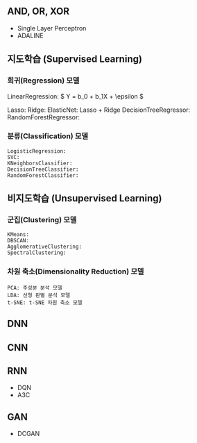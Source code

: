 ## AND, OR, XOR
- Single Layer Perceptron
- ADALINE


## 지도학습 (Supervised Learning)

### 회귀(Regression) 모델 
LinearRegression: 
$ Y = b_0 + b_1X + \epsilon $

Lasso: 
Ridge: 
ElasticNet: Lasso + Ridge 
DecisionTreeRegressor: 
RandomForestRegressor:

### 분류(Classification) 모델 
    LogisticRegression: 
    SVC: 
    KNeighborsClassifier:  
    DecisionTreeClassifier: 
    RandomForestClassifier: 

## 비지도학습 (Unsupervised Learning)
### 군집(Clustering) 모델
    KMeans:  
    DBSCAN: 
    AgglomerativeClustering: 
    SpectralClustering: 
### 차원 축소(Dimensionality Reduction) 모델
    PCA: 주성분 분석 모델
    LDA: 선형 판별 분석 모델
    t-SNE: t-SNE 차원 축소 모델


## DNN

## CNN

## RNN
- DQN
- A3C

## GAN
- DCGAN